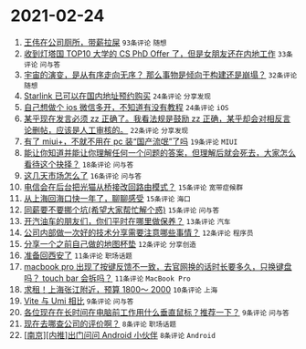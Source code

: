 # 2021-02-24

1. [王伟在公司厕所，带薪拉屎](https://www.v2ex.com/t/755667) `93条评论` `随想`
1. [收到灯塔国 TOP10 大学的 CS PhD Offer 了，但是女朋友还在内地工作](https://www.v2ex.com/t/755750) `33条评论` `问与答`
1. [宇宙的演变，是从有序走向无序？ 那么事物是倾向于构建还是崩塌？](https://www.v2ex.com/t/755674) `32条评论` `随想`
1. [Starlink 已可以在国内地址预约购买](https://www.v2ex.com/t/755749) `24条评论` `分享发现`
1. [自己想做个 ios 微信多开，不知道有没有教程](https://www.v2ex.com/t/755689) `24条评论` `iOS`
1. [某乎现在发言必须 zz 正确了。我看法规是鼓励 zz 正确，某乎却会对相反言论删帖，应该是人工审核的。](https://www.v2ex.com/t/755751) `22条评论` `分享发现`
1. [有了 miui+，不就不用在 pc 装“国产流氓”了吗](https://www.v2ex.com/t/755672) `19条评论` `MIUI`
1. [能让你知道并能让你理解任何一个问题的答案，但理解后就会死去，大家怎么看待这个抉择？](https://www.v2ex.com/t/755698) `18条评论` `问与答`
1. [这几天市场怎么了](https://www.v2ex.com/t/755738) `16条评论` `问与答`
1. [电信会在后台把光猫从桥接改回路由模式？](https://www.v2ex.com/t/755737) `15条评论` `宽带症候群`
1. [从上海回海口快一年了，聊聊感受](https://www.v2ex.com/t/755726) `15条评论` `海口`
1. [同薪要不要挪个坑(希望大家帮忙解个惑)](https://www.v2ex.com/t/755717) `15条评论` `问与答`
1. [开汽油车的朋友们，你们平时在哪里做保养？](https://www.v2ex.com/t/755681) `13条评论` `汽车`
1. [公司内部做一次好的技术分享需要注意哪些事情？](https://www.v2ex.com/t/755724) `12条评论` `程序员`
1. [分享一个之前自己做的地图杯垫](https://www.v2ex.com/t/755668) `12条评论` `分享创造`
1. [准备回西安了](https://www.v2ex.com/t/755763) `11条评论` `职场话题`
1. [macbook pro 出现了按键反馈不一致，去官网换的话时长要多久，只换键盘吗？ touch bar 会拆吗？](https://www.v2ex.com/t/755722) `11条评论` `MacBook Pro`
1. [求租！上海张江附近，预算 1800～ 2000](https://www.v2ex.com/t/755695) `10条评论` `上海`
1. [Vite 与 Umi 相比](https://www.v2ex.com/t/755753) `9条评论` `问与答`
1. [各位现在在长时间在电脑前工作用什么垂直鼠标？推荐一下？](https://www.v2ex.com/t/755673) `9条评论` `问与答`
1. [现在去哪查公司的评价啊？](https://www.v2ex.com/t/755701) `8条评论` `职场话题`
1. [[南京][内推]出门问问 Android 小伙伴](https://www.v2ex.com/t/755694) `8条评论` `Android`
